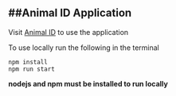 ##Animal ID Application
---
Visit [Animal ID](https://animalsid.onrender.com) to use the application

To use locally run the following in the terminal
```
npm install
npm run start
```
**nodejs and npm must be installed to run locally**
